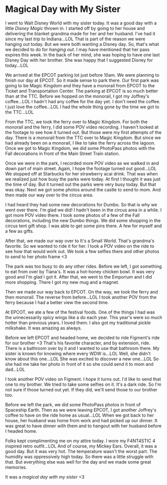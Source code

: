 # Magical Day with My Sister

I went to Walt Disney World with my sister today. It was a good day with a little *Disney Magic* thrown in. I started off by going to her house and delivering the blanket grandma made for her and her husband. I've had it since my last trip to Indiana...LOL That is part of the reason we were hanging out today. But we were both wanting a Disney day. So, that's what we decided to do for  *hanging out*. I may have mentioned that her pass expires this week. In the back of her mind, she was hoping to have one last Disney Day with her brother. She was happy that I suggested Disney for today...LOL

We arrived at the EPCOT parking lot just before 10am. We were planning to finish our day at EPCOT. So it made sense to park there. Our first park was going to be Magic Kingdom and they have a monorail from EPCOT to the Ticket and Transportation Center. The parking at EPCOT is so much better than at the TTC. Before we hopped on the monorail, I got my Joffrey's coffee...LOL I hadn't had any coffee for the day yet. I don't need the coffee. I just love the coffee...LOL I had the whole thing gone by the time we got to the TTC...LOL

From the TTC, we took the ferry over to Magic Kingdom. For both the monorail and the ferry, I did some POV video recording. I haven't looked at the footage to see how it turned out. But those were my first attempts of the day. There is a monorail from the TTC over to Magic Kingdom. But since we had already been on a monorail, I like to take the ferry across the lagoon. Once we got to Magic Kingdom, we did some PhotoPass photos with the Fall decorations in front of the Main Street Train station.

Once we were in the park, I recorded more POV video as we walked in and down part of main street. Again, I hope the footage turned out good...LOL We stopped off at Starbucks for her strawberry acai drink. That was when we realized just how busy the parks were today. At first I thought it was just the time of day. But it turned out the parks were very busy today. But that was okay. Next we got some photos around the castle to send to mom. And then made our way over to the circus area.

I had heard they had some new decorations for Dumbo. So that is why we went over there. I'm glad we did! I hadn't been in the circus area in a while. I got more POV video there. I took some photos of a few of the Fall decorations, including the new Dumbo things. We did some shopping in the circus tent gift shop. I was able to get some pins there. A few for myself and a few as gifts.

After that, we made our way over to It's a Small World. That's grandma's favorite. So we wanted to ride it for her. I took a POV video on the ride to see how that would work out. We took a few selfies there and other photos to send to her photo frame <3

The park was too busy to do any other rides. Before we left, I got something to eat from over by Tiana's. It was a hot-honey chicken bowl. It was very good and I'm glad I got it. After that, we went to the Emporium and I did more shopping. There I got my new mug and a magnet.

Then we made our way back to EPCOT. On the way, we took the ferry and then monorail. The reverse from before...LOL I took another POV from the ferry because I had a better view the second time.

At EPCOT, we ate a few of the festival foods. One of the things I had was the unnecessarily spicy wings like a do each year. This year's were so much hotter than previous years. I loved them. I also got my traditional pickle milkshake. It was amazing as always.

Before we left EPCOT and headed home, we decided to ride Figment's ride for our brother <3 That's his favorite character, and by extension, ride. There is a bathroom over by it and I wanted to use that bathroom there. My sister is known for knowing where every WDW is...LOL Well, she didn't know about this one...LOL She was excited to discover a new one...LOL So she had me take her photo in front of it so she could send it to mom and dad...LOL

I took another POV video on Figment. I hope it turns out. I'd like to send that one to my brother. We tried to take some selfies on it. It's a dark ride. So I'm not sure if those turned out yet. If they did, we'll send those to our brother too.

Before we left the park, we did some PhotoPass photos in front of Spaceship Earth. Then as we were leaving EPCOT, I got another Joffrey's coffee to have on the ride home as usual...LOL When we got back to her house, her husband was home from work and had picked up our dinner. It was great to have dinner with them and to hangout with her husband before I headed home.

Folks kept complimenting me on my attire today. I wore my F4NT4STIC 4 inspired retro outfit...LOL And of course, my Mickey Ears. Overall, it was a good day. But it was very hot. The temperature wasn't the worst part. The humidity was oppressively high today. So there was a little struggle with that. But everything else was well for the day and we made some great memories.

It was a *magical day with my sister* <3